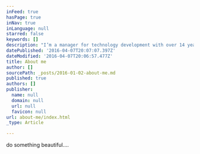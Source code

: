 ```yaml
---
inFeed: true
hasPage: true
inNav: true
inLanguage: null
starred: false
keywords: []
description: "I’m a manager for technology development with over 14 years of experience in developing and deploying IT strategies, enterprise application, customer relationship management, analytics, web development, mobile application and customer engagement. But when you get right down to it, I'm much more — I'm a full stack developer, an entrepreneur, a project manager, data scientist, a UX designer and a team leader (and good party planner, so I’ve been told)."
datePublished: '2016-04-07T20:07:07.397Z'
dateModified: '2016-04-07T20:06:57.477Z'
title: About me
author: []
sourcePath: _posts/2016-01-02-about-me.md
published: true
authors: []
publisher:
  name: null
  domain: null
  url: null
  favicon: null
url: about-me/index.html
_type: Article

---
```

do something beautiful....